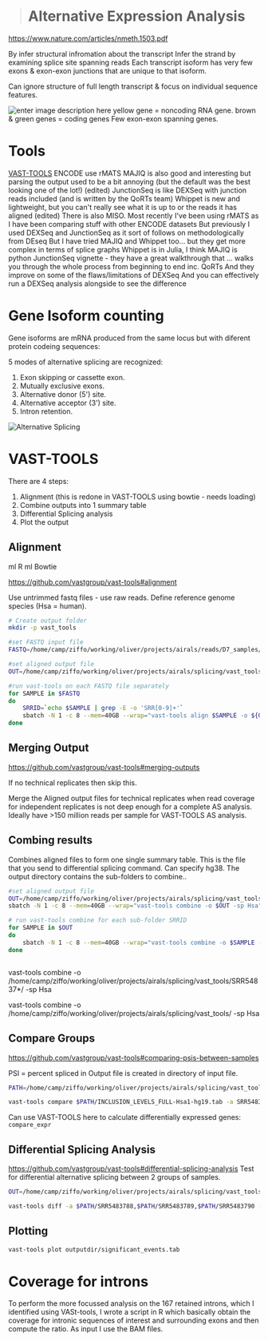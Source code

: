 


> # Alternative Expression Analysis
https://www.nature.com/articles/nmeth.1503.pdf

By infer structural infromation about the transcript 
Infer the strand by examining splice site spanning reads
Each transcript isoform has very few exons & exon-exon junctions that are unique to that isoform.

Can ignore structure of full length transcript & focus on individual sequence features.

![enter image description here](https://journals.plos.org/ploscompbiol/article/figure/image?size=large&id=info:doi/10.1371/journal.pcbi.1004393.g006)
yellow gene = noncoding RNA gene.
brown & green genes = coding genes
Few exon-exon spanning genes.

# Tools
[VAST-TOOLS](https://github.com/vastgroup/vast-tools)
ENCODE use rMATS
MAJIQ is also good and interesting but parsing the output used to be a bit annoying (but the default was the best looking one of the lot!) (edited)
JunctionSeq is like DEXSeq with junction reads included (and is written by the QoRTs team)
Whippet is new and lightweight, but you can't really see what it is up to or the reads it has aligned (edited)
There is also MISO.
Most recently I've been using rMATS as I have been comparing stuff with other ENCODE datasets
But previously I used DEXSeq and JunctionSeq as it sort of follows on methodologically from DEseq
But I have tried MAJIQ and Whippet too... but they get more complex in terms of splice graphs
Whippet is in Julia, I think MAJIQ is python
JunctionSeq vignette - they have a great walkthrough that ... walks you through the whole process from beginning to end inc. QoRTs
And they improve on some of the flaws/limitations of DEXSeq
And you can effectively run a DEXSeq analysis alongside to see the difference

# Gene Isoform counting

Gene isoforms are mRNA produced from the same locus but with diferent protein codeing sequences:

5 modes of alternative splicing are recognized:

1.  Exon skipping or cassette exon.
2.  Mutually exclusive exons.
3.  Alternative donor (5') site.
4.  Alternative acceptor (3') site.
5.  Intron retention.

![Alternative Splicing](https://en.wikipedia.org/wiki/Protein_isoform#/media/File:Alternative_splicing.jpg)

# VAST-TOOLS

There are 4 steps:
1. Alignment (this is redone in VAST-TOOLS using bowtie - needs loading)
2. Combine outputs into 1 summary table
3. Differential Splicing analysis
4. Plot the output

## Alignment
ml R
ml Bowtie

https://github.com/vastgroup/vast-tools#alignment

Use untrimmed fastq files - use raw reads. Define reference genome species (Hsa = human). 
```bash
# Create output folder
mkdir -p vast_tools

#set FASTQ input file
FASTQ=/home/camp/ziffo/working/oliver/projects/airals/reads/D7_samples/SRR54837*_1.fastq

#set aligned output file
OUT=/home/camp/ziffo/working/oliver/projects/airals/splicing/vast_tools/

#run vast-tools on each FASTQ file separately
for SAMPLE in $FASTQ
do
	SRRID=`echo $SAMPLE | grep -E -o 'SRR[0-9]+'`
	sbatch -N 1 -c 8 --mem=40GB --wrap="vast-tools align $SAMPLE -o ${OUT}/${SRRID}"
done
```

## Merging Output
https://github.com/vastgroup/vast-tools#merging-outputs

If no technical replicates then skip this.

Merge the Aligned output files for technical replicates when read coverage for independent replicates is not deep enough for a complete AS analysis.
Ideally have >150 million reads per sample for VAST-TOOLS AS analysis. 

## Combing results

Combines aligned files to form one single summary table. This is the file that you send to differential splicing command. Can specify hg38. The output directory contains the sub-folders to combine..
```bash
#set aligned output file
OUT=/home/camp/ziffo/working/oliver/projects/airals/splicing/vast_tools/
sbatch -N 1 -c 8 --mem=40GB --wrap="vast-tools combine -o $OUT -sp Hsa"

# run vast-tools combine for each sub-folder SRRID
for SAMPLE in $OUT
do
	sbatch -N 1 -c 8 --mem=40GB --wrap="vast-tools combine -o $SAMPLE -sp Hsa"
done



```

vast-tools combine -o /home/camp/ziffo/working/oliver/projects/airals/splicing/vast_tools/SRR54837*/ -sp Hsa

vast-tools combine -o /home/camp/ziffo/working/oliver/projects/airals/splicing/vast_tools/ -sp Hsa

## Compare Groups
https://github.com/vastgroup/vast-tools#comparing-psis-between-samples

PSI = percent spliced in
Output file is created in directory of input file. 

```bash
PATH=/home/camp/ziffo/working/oliver/projects/airals/splicing/vast_tools

vast-tools compare $PATH/INCLUSION_LEVELS_FULL-Hsa1-hg19.tab -a SRR5483788,SRR5483789,SRR5483790 -b SRR5483794,SRR5483795,SRR5483796 --plot_PSI -sp Hsa --GO
```
Can use VAST-TOOLS here to calculate differentially expressed genes: `compare_expr`

## Differential Splicing Analysis
https://github.com/vastgroup/vast-tools#differential-splicing-analysis
Test for differential alternative splicing between 2 groups of samples.

```bash
OUT=/home/camp/ziffo/working/oliver/projects/airals/splicing/vast_tools/

vast-tools diff -a $PATH/SRR5483788,$PATH/SRR5483789,$PATH/SRR5483790 -b $PATH/SRR5483788,$PATH/SRR5483789,$PATH/SRR5483790 --sampleNameA=VCP --sampleNameB=CTRL -o $OUT -d diff.splicing -c 8
```

## Plotting

```bash
vast-tools plot outputdir/significant_events.tab
```

# Coverage for introns
To perform the more focussed analysis on the 167 retained introns, which I identified using VASt-tools, I wrote a script in R which basically obtain the coverage for intronic sequences of interest and surrounding exons and then compute the ratio. As input I use the BAM files.






<!--stackedit_data:
eyJoaXN0b3J5IjpbMTM4MTYyOTQyMSwxMjg5NzMxOTY2LC02Mz
QwMTU1OTEsLTExMzAzOTY1MjcsLTE2OTU3MTk3NjYsMTczODg1
NTgxMiwxOTYyOTA0OTkzLDIwNTg3NDE3MDcsNjIyNDY4OTE0LD
I0MTk4MzM4NiwtMTgxMTgzMjgxMSwtMTcyOTA1MTE5MiwtMTY4
ODQ0NjEzNCwtMTA1Njk1MTI3Niw3MzE5ODM3NDYsNTM0MzA1Nj
g0LC0xMDUxMzM5OTIwLC0xMTQ2MTg3MTcsLTU0MjMwODM2OV19

-->